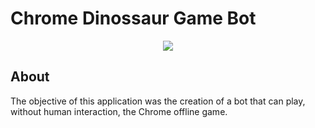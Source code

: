 # Chrome Dinossaur Game Bot

<p align="center">
  <img src="https://image.ibb.co/mZ0rUc/main.png" />
</p>

## About

The objective of this application was the creation of a bot that can play, without human interaction, the Chrome offline game.

